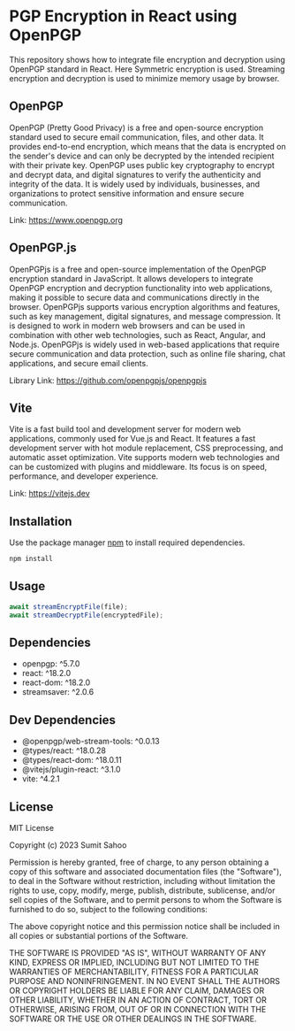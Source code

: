 # PGP Encryption in React using OpenPGP

This repository shows how to integrate file encryption and decryption using OpenPGP standard in React. Here Symmetric encryption is used. Streaming encryption and decryption is used to minimize memory usage by browser. 

## OpenPGP

OpenPGP (Pretty Good Privacy) is a free and open-source encryption standard used to secure email communication, files, and other data. It provides end-to-end encryption, which means that the data is encrypted on the sender's device and can only be decrypted by the intended recipient with their private key. OpenPGP uses public key cryptography to encrypt and decrypt data, and digital signatures to verify the authenticity and integrity of the data. It is widely used by individuals, businesses, and organizations to protect sensitive information and ensure secure communication.

Link: https://www.openpgp.org

## OpenPGP.js

OpenPGPjs is a free and open-source implementation of the OpenPGP encryption standard in JavaScript. It allows developers to integrate OpenPGP encryption and decryption functionality into web applications, making it possible to secure data and communications directly in the browser. OpenPGPjs supports various encryption algorithms and features, such as key management, digital signatures, and message compression. It is designed to work in modern web browsers and can be used in combination with other web technologies, such as React, Angular, and Node.js. OpenPGPjs is widely used in web-based applications that require secure communication and data protection, such as online file sharing, chat applications, and secure email clients.

Library Link: https://github.com/openpgpjs/openpgpjs

## Vite

Vite is a fast build tool and development server for modern web applications, commonly used for Vue.js and React. It features a fast development server with hot module replacement, CSS preprocessing, and automatic asset optimization. Vite supports modern web technologies and can be customized with plugins and middleware. Its focus is on speed, performance, and developer experience.

Link: https://vitejs.dev

## Installation

Use the package manager [npm](https://www.npmjs.com/) to install required dependencies.

```bash
npm install
```

## Usage

```javascript
await streamEncryptFile(file);
await streamDecryptFile(encryptedFile);
```

## Dependencies

- openpgp: ^5.7.0
- react: ^18.2.0
- react-dom: ^18.2.0
- streamsaver: ^2.0.6

## Dev Dependencies

- @openpgp/web-stream-tools: ^0.0.13
- @types/react: ^18.0.28
- @types/react-dom: ^18.0.11
- @vitejs/plugin-react: ^3.1.0
- vite: ^4.2.1

## License

MIT License

Copyright (c) 2023 Sumit Sahoo

Permission is hereby granted, free of charge, to any person obtaining a copy
of this software and associated documentation files (the "Software"), to deal
in the Software without restriction, including without limitation the rights
to use, copy, modify, merge, publish, distribute, sublicense, and/or sell
copies of the Software, and to permit persons to whom the Software is
furnished to do so, subject to the following conditions:

The above copyright notice and this permission notice shall be included in
all copies or substantial portions of the Software.

THE SOFTWARE IS PROVIDED "AS IS", WITHOUT WARRANTY OF ANY KIND, EXPRESS OR
IMPLIED, INCLUDING BUT NOT LIMITED TO THE WARRANTIES OF MERCHANTABILITY,
FITNESS FOR A PARTICULAR PURPOSE AND NONINFRINGEMENT. IN NO EVENT SHALL THE
AUTHORS OR COPYRIGHT HOLDERS BE LIABLE FOR ANY CLAIM, DAMAGES OR OTHER
LIABILITY, WHETHER IN AN ACTION OF CONTRACT, TORT OR OTHERWISE, ARISING FROM,
OUT OF OR IN CONNECTION WITH THE SOFTWARE OR THE USE OR OTHER DEALINGS IN
THE SOFTWARE.
